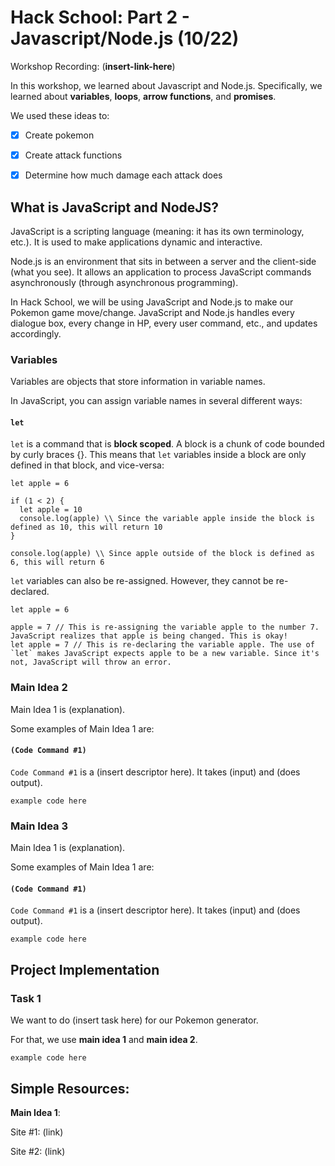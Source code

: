 # Hack School: Part 2 - Javascript/Node.js (10/22)

Workshop Recording: (__insert-link-here__)

In this workshop, we learned about Javascript and Node.js. Specifically, we learned about **variables**, **loops**, **arrow functions**, and **promises**.


We used these ideas to:
- [x] Create pokemon
- [x] Create attack functions
- [x] Determine how much damage each attack does



## What is JavaScript and NodeJS?

JavaScript is a scripting language (meaning: it has its own terminology, etc.). It is used to make applications dynamic and interactive.

Node.js is an environment that sits in between a server and the client-side (what you see). It allows an application to process JavaScript commands asynchronously (through asynchronous programming).

In Hack School, we will be using JavaScript and Node.js to make our Pokemon game move/change. JavaScript and Node.js handles every dialogue box, every change in HP, every user command, etc., and updates accordingly.



### Variables

Variables are objects that store information in variable names.

In JavaScript, you can assign variable names in several different ways:

#### `let`

`let` is a command that is **block scoped**. A block is a chunk of code bounded by curly braces {}.
This means that `let` variables inside a block are only defined in that block, and vice-versa:

```
let apple = 6

if (1 < 2) {
  let apple = 10
  console.log(apple) \\ Since the variable apple inside the block is defined as 10, this will return 10
}

console.log(apple) \\ Since apple outside of the block is defined as 6, this will return 6
```

`let` variables can also be re-assigned. However, they cannot be re-declared.
```
let apple = 6

apple = 7 // This is re-assigning the variable apple to the number 7. JavaScript realizes that apple is being changed. This is okay!
let apple = 7 // This is re-declaring the variable apple. The use of `let` makes JavaScript expects apple to be a new variable. Since it's not, JavaScript will throw an error.
```

### Main Idea 2

Main Idea 1 is (explanation).

Some examples of Main Idea 1 are:

#### `(Code Command #1)`

`Code Command #1` is a (insert descriptor here). It takes (input) and (does output).

```
example code here
```

### Main Idea 3

Main Idea 1 is (explanation).

Some examples of Main Idea 1 are:

#### `(Code Command #1)`

`Code Command #1` is a (insert descriptor here). It takes (input) and (does output).

```
example code here
```

## Project Implementation

### Task 1

We want to do (insert task here) for our Pokemon generator.

For that, we use **main idea 1** and **main idea 2**.

```
example code here
```

## Simple Resources:

**Main Idea 1**:

Site #1: (link)

Site #2: (link)
